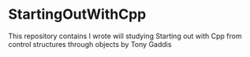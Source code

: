 # StartingOutWithCpp
This repository contains I wrote will studying Starting out with Cpp from control structures through objects by Tony Gaddis   

